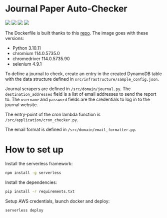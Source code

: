 # Journal Paper Auto-Checker

<p align="start">
  <img src="https://img.shields.io/static/v1?label=python&message=v3.10&color=blue">
  <img src="https://img.shields.io/static/v1?label=selenium&message=v4.9.1&color=blue">
  <img src="https://img.shields.io/static/v1?label=serverless-framework&message=v3&color=red">
  <img src="https://img.shields.io/static/v1?label=cloud&message=AWS&color=yellow">
</p>

The Dockerfile is built thanks to this [repo](https://github.com/umihico/docker-selenium-lambda). The image goes with these versions:

- Python 3.10.11
- chromium 114.0.5735.0
- chromedriver 114.0.5735.90
- selenium 4.9.1

To define a journal to check, create an entry in the created DynamoDB table with the data structure defined in `src/infrastructure/sample_config.json`.

Journal scrapers are defined in `/src/domain/journal.py`. The `destination_addresses` field is a list of email addresses to send the report to. The `username` and `password` fields are the credentials to log in to the journal website.

The entry-point of the cron lambda function is `/src/application/cron_checker.py`.

The email format is defined in `/src/domain/email_formatter.py`.

# How to set up

Install the serverless framework:

```bash
npm install -g serverless
```

Install the dependencies:

```bash
pip install -r requirements.txt
```

Setup AWS credentials, launch docker and deploy:

```bash
serverless deploy
```
